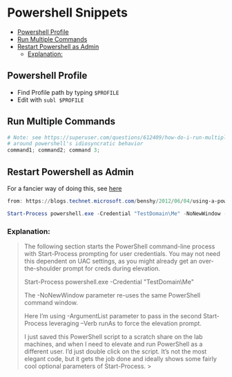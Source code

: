 # Powershell Snippets

<!-- MarkdownTOC -->

* [Powershell Profile](#powershell-profile)
* [Run Multiple Commands](#run-multiple-commands)
* [Restart Powershell as Admin](#restart-powershell-as-admin)
    * [Explanation:](#explanation)

<!-- /MarkdownTOC -->

<a id="powershell-profile"></a>
## Powershell Profile

* Find Profile path by typing `$PROFILE`
* Edit with `subl $PROFILE`

<a id="run-multiple-commands"></a>
## Run Multiple Commands

```powershell
# Note: see https://superuser.com/questions/612409/how-do-i-run-multiple-commands-on-one-line-in-powershell for more discussion
# around powershell's idiosyncratic behavior
command1; command2; command 3;
```

<a id="restart-powershell-as-admin"></a>
## Restart Powershell as Admin

For a fancier way of doing this, see [here](/scripts/restart-powershell-as-admin.md)

```powershell
from: https://blogs.technet.microsoft.com/benshy/2012/06/04/using-a-powershell-script-to-run-as-a-different-user-elevate-the-process/

Start-Process powershell.exe -Credential "TestDomain\Me" -NoNewWindow -ArgumentList "Start-Process powershell.exe -Verb runAs"
```

<a id="explanation"></a>
### Explanation:

> The following section starts the PowerShell command-line process with Start-Process prompting for user credentials. You may not need this dependent on UAC settings, as you might already get an over-the-shoulder prompt for creds during elevation.  
> 
> Start-Process powershell.exe -Credential "TestDomain\Me"
> 
> The -NoNewWindow parameter re-uses the same PowerShell command window.
> 
> Here I’m using -ArgumentList parameter to pass in the second Start-Process leveraging –Verb runAs to force the elevation prompt.
> 
> I just saved this PowerShell script to a scratch share on the lab machines, and when I need to elevate and run PowerShell as a different user. I’d just double click on the script. It’s not the most elegant code, but it gets the job done and ideally shows some fairly cool optional parameters of Start-Process.  > 
